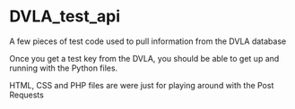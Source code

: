 # DVLA_test_api
A few pieces of test code used to pull information from the DVLA database

Once you get a test key from the DVLA, you should be able to get up and running with the Python files.

HTML, CSS and PHP files are were just for playing around with the Post Requests 

